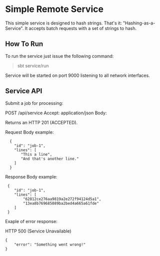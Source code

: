 Simple Remote Service
=====================

This simple service is designed to hash strings. That's it: "Hashing-as-a-Service".
It accepts batch requests with a set of strings to hash.


How To Run
----------

To run the service just issue the following command:

> sbt service/run

Service will be started on port 9000 listening to all network interfaces.


Service API
-----------

Submit a job for processing:

POST /api/service
Accept: application/json
Body: <Job>

Returns an HTTP 201 (ACCEPTED).

Request Body example:

      {
        "id": "job-1",
        "lines": [
           "This a line",
           "And that's another line."
        ]
      }

Response Body example:

     {
        "id": "job-1",
        "lines": [
            "62812ce276aa9819a2e272f94124d5a1",
            "13ea8b769685089ba2bed4a665a61fde"
        ]
     }
     
     
Exaple of error response: 

HTTP 500 (Service Unavailable)

    {
        "error": "Something went wrong!"
    }
     
